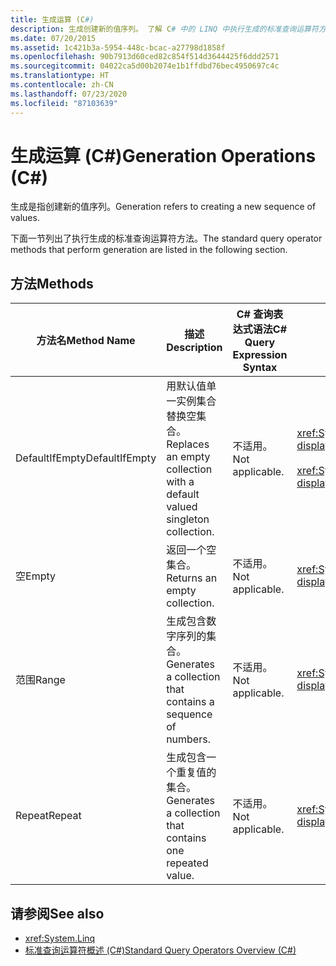 ```yaml
---
title: 生成运算 (C#)
description: 生成创建新的值序列。 了解 C# 中的 LINQ 中执行生成的标准查询运算符方法。
ms.date: 07/20/2015
ms.assetid: 1c421b3a-5954-448c-bcac-a27798d1858f
ms.openlocfilehash: 90b7913d60ced82c854f514d3644425f6ddd2571
ms.sourcegitcommit: 04022ca5d00b2074e1b1ffdbd76bec4950697c4c
ms.translationtype: HT
ms.contentlocale: zh-CN
ms.lasthandoff: 07/23/2020
ms.locfileid: "87103639"
---
```

# <a name="generation-operations-c"></a><span data-ttu-id="a9db2-104">生成运算 (C#)</span><span class="sxs-lookup"><span data-stu-id="a9db2-104">Generation Operations (C#)</span></span>
<span data-ttu-id="a9db2-105">生成是指创建新的值序列。</span><span class="sxs-lookup"><span data-stu-id="a9db2-105">Generation refers to creating a new sequence of values.</span></span>  
  
 <span data-ttu-id="a9db2-106">下面一节列出了执行生成的标准查询运算符方法。</span><span class="sxs-lookup"><span data-stu-id="a9db2-106">The standard query operator methods that perform generation are listed in the following section.</span></span>  
  
## <a name="methods"></a><span data-ttu-id="a9db2-107">方法</span><span class="sxs-lookup"><span data-stu-id="a9db2-107">Methods</span></span>  
  
|<span data-ttu-id="a9db2-108">方法名</span><span class="sxs-lookup"><span data-stu-id="a9db2-108">Method Name</span></span>|<span data-ttu-id="a9db2-109">描述</span><span class="sxs-lookup"><span data-stu-id="a9db2-109">Description</span></span>|<span data-ttu-id="a9db2-110">C# 查询表达式语法</span><span class="sxs-lookup"><span data-stu-id="a9db2-110">C# Query Expression Syntax</span></span>|<span data-ttu-id="a9db2-111">详细信息</span><span class="sxs-lookup"><span data-stu-id="a9db2-111">More Information</span></span>|  
|-----------------|-----------------|---------------------------------|----------------------|  
|<span data-ttu-id="a9db2-112">DefaultIfEmpty</span><span class="sxs-lookup"><span data-stu-id="a9db2-112">DefaultIfEmpty</span></span>|<span data-ttu-id="a9db2-113">用默认值单一实例集合替换空集合。</span><span class="sxs-lookup"><span data-stu-id="a9db2-113">Replaces an empty collection with a default valued singleton collection.</span></span>|<span data-ttu-id="a9db2-114">不适用。</span><span class="sxs-lookup"><span data-stu-id="a9db2-114">Not applicable.</span></span>|<xref:System.Linq.Enumerable.DefaultIfEmpty%2A?displayProperty=nameWithType><br /><br /> <xref:System.Linq.Queryable.DefaultIfEmpty%2A?displayProperty=nameWithType>|  
|<span data-ttu-id="a9db2-115">空</span><span class="sxs-lookup"><span data-stu-id="a9db2-115">Empty</span></span>|<span data-ttu-id="a9db2-116">返回一个空集合。</span><span class="sxs-lookup"><span data-stu-id="a9db2-116">Returns an empty collection.</span></span>|<span data-ttu-id="a9db2-117">不适用。</span><span class="sxs-lookup"><span data-stu-id="a9db2-117">Not applicable.</span></span>|<xref:System.Linq.Enumerable.Empty%2A?displayProperty=nameWithType>|  
|<span data-ttu-id="a9db2-118">范围</span><span class="sxs-lookup"><span data-stu-id="a9db2-118">Range</span></span>|<span data-ttu-id="a9db2-119">生成包含数字序列的集合。</span><span class="sxs-lookup"><span data-stu-id="a9db2-119">Generates a collection that contains a sequence of numbers.</span></span>|<span data-ttu-id="a9db2-120">不适用。</span><span class="sxs-lookup"><span data-stu-id="a9db2-120">Not applicable.</span></span>|<xref:System.Linq.Enumerable.Range%2A?displayProperty=nameWithType>|  
|<span data-ttu-id="a9db2-121">Repeat</span><span class="sxs-lookup"><span data-stu-id="a9db2-121">Repeat</span></span>|<span data-ttu-id="a9db2-122">生成包含一个重复值的集合。</span><span class="sxs-lookup"><span data-stu-id="a9db2-122">Generates a collection that contains one repeated value.</span></span>|<span data-ttu-id="a9db2-123">不适用。</span><span class="sxs-lookup"><span data-stu-id="a9db2-123">Not applicable.</span></span>|<xref:System.Linq.Enumerable.Repeat%2A?displayProperty=nameWithType>|  
  
## <a name="see-also"></a><span data-ttu-id="a9db2-124">请参阅</span><span class="sxs-lookup"><span data-stu-id="a9db2-124">See also</span></span>

- <xref:System.Linq>
- [<span data-ttu-id="a9db2-125">标准查询运算符概述 (C#)</span><span class="sxs-lookup"><span data-stu-id="a9db2-125">Standard Query Operators Overview (C#)</span></span>](./standard-query-operators-overview.md)
